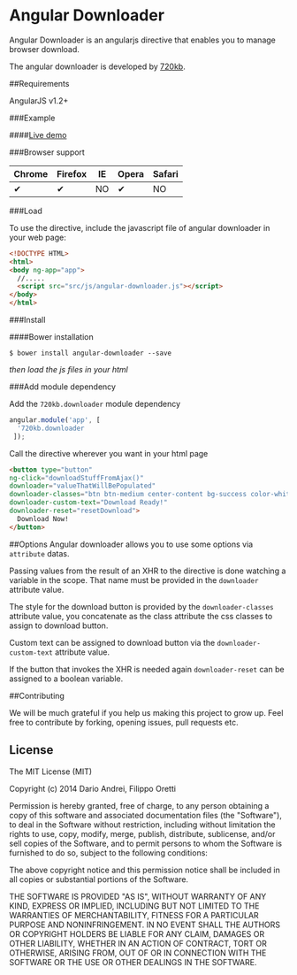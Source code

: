 Angular Downloader
==================


Angular Downloader is an angularjs directive that enables you to manage browser download.


The angular downloader is developed by [720kb](http://720kb.net).

##Requirements

AngularJS v1.2+

###Example

####[Live demo](https://720kb.github.io/angular-downloader)

###Browser support

Chrome | Firefox | IE | Opera | Safari
--- | --- | --- | --- | --- |
 ✔ | ✔ | NO | ✔ | NO |

###Load

To use the directive, include the javascript file of angular downloader in your web page:

```html
<!DOCTYPE HTML>
<html>
<body ng-app="app">
  //.....
  <script src="src/js/angular-downloader.js"></script>
</body>
</html>
```

###Install

####Bower installation

```
$ bower install angular-downloader --save
```
_then load the js files in your html_

###Add module dependency

Add the ```720kb.downloader``` module dependency

```js
angular.module('app', [
  '720kb.downloader
 ]);
```

Call the directive wherever you want in your html page

```html
<button type="button" 
ng-click="downloadStuffFromAjax()" 
downloader="valueThatWillBePopulated" 
downloader-classes="btn btn-medium center-content bg-success color-white radius3" 
downloader-custom-text="Download Ready!" 
downloader-reset="resetDownload">
  Download Now!
</button>
```
##Options
Angular downloader allows you to use some options via `attribute` datas.

Passing values from the result of an XHR to the directive is done watching a variable in the scope. That name must be provided in the `downloader` attribute value.

The style for the download button is provided by the `downloader-classes` attribute value, you concatenate as the class attribute the css classes to assign to download button.

Custom text can be assigned to download button via the `downloader-custom-text` attribute value.

If the button that invokes the XHR is needed again `downloader-reset` can be assigned to a boolean variable.


##Contributing

We will be much grateful if you help us making this project to grow up.
Feel free to contribute by forking, opening issues, pull requests etc.

## License

The MIT License (MIT)

Copyright (c) 2014 Dario Andrei, Filippo Oretti

Permission is hereby granted, free of charge, to any person obtaining a copy of this software and associated documentation files (the "Software"), to deal in the Software without restriction, including without limitation the rights to use, copy, modify, merge, publish, distribute, sublicense, and/or sell copies of the Software, and to permit persons to whom the Software is furnished to do so, subject to the following conditions:

The above copyright notice and this permission notice shall be included in all copies or substantial portions of the Software.

THE SOFTWARE IS PROVIDED "AS IS", WITHOUT WARRANTY OF ANY KIND, EXPRESS OR IMPLIED, INCLUDING BUT NOT LIMITED TO THE WARRANTIES OF MERCHANTABILITY, FITNESS FOR A PARTICULAR PURPOSE AND NONINFRINGEMENT. IN NO EVENT SHALL THE AUTHORS OR COPYRIGHT HOLDERS BE LIABLE FOR ANY CLAIM, DAMAGES OR OTHER LIABILITY, WHETHER IN AN ACTION OF CONTRACT, TORT OR OTHERWISE, ARISING FROM, OUT OF OR IN CONNECTION WITH THE SOFTWARE OR THE USE OR OTHER DEALINGS IN THE SOFTWARE.
